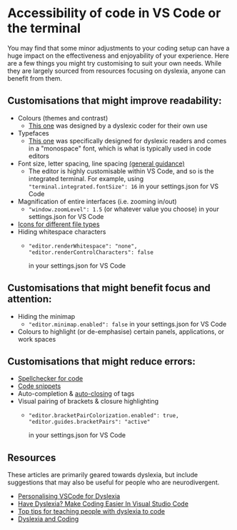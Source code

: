 # Accessibility of code in VS Code or the terminal

You may find that some minor adjustments to your coding setup can have a huge impact on the effectiveness and enjoyability of your experience. Here are a few things you might try customising to suit your own needs. While they are largely sourced from resources focusing on dyslexia, anyone can benefit from them.

## Customisations that might improve readability:
- Colours (themes and contrast)
  * [This one](https://github.com/SpeedyLom/dislexic-vscode) was designed by a dyslexic coder for their own use
- Typefaces
  * [This one](https://www.opendyslexic.org/) was specifically designed for dyslexic readers and comes in a "monospace" font, which is what is typically used in code editors
- Font size, letter spacing, line spacing [(general guidance)](https://www.bdadyslexia.org.uk/advice/employers/creating-a-dyslexia-friendly-workplace/dyslexia-friendly-style-guide)
  * The editor is highly customisable within VS Code, and so is the integrated terminal. For example, using `"terminal.integrated.fontSize": 16` in your settings.json for VS Code
- Magnification of entire interfaces (i.e. zooming in/out)
  * `"window.zoomLevel": 1.5` (or whatever value you choose) in your settings.json for VS Code
- [Icons for different file types](https://marketplace.visualstudio.com/items?itemName=vscode-icons-team.vscode-icons)
- Hiding whitespace characters
  * ```
    "editor.renderWhitespace": "none",
    "editor.renderControlCharacters": false
    ```
    in your settings.json for VS Code

## Customisations that might benefit focus and attention:
- Hiding the minimap
  * `"editor.minimap.enabled": false` in your settings.json for VS Code
- Colours to highlight (or de-emphasise) certain panels, applications, or work spaces

## Customisations that might reduce errors:
- [Spellchecker for code](https://marketplace.visualstudio.com/items?itemName=streetsIDEsoftware.code-spell-checker)
- [Code snippets](https://code.visualstudio.com/docs/editor/userdefinedsnippets)
- Auto-completion & [auto-closing](https://marketplace.visualstudio.com/items?itemName=formulahendry.auto-close-tag) of tags
- Visual pairing of brackets & closure highlighting
  * ```
    "editor.bracketPairColorization.enabled": true,
    "editor.guides.bracketPairs": "active"
    ```
    in your settings.json for VS Code

## Resources
These articles are primarily geared towards dyslexia, but include suggestions that may also be useful for people who are neurodivergent.
* [Personalising VSCode for Dyslexia](https://jenn-hall.medium.com/personalising-vscode-for-dyslexia-60aac1a36b4d)
* [Have Dyslexia? Make Coding Easier In Visual Studio Code](https://dev.to/deadlybyte/have-dyslexia-make-coding-easier-in-visual-studio-code-4kmg)
* [Top tips for teaching people with dyslexia to code](https://blog.decoded.com/top-tips-for-teaching-people-with-dyslexia-to-code-ffc604668fe8)
* [Dyslexia and Coding](https://datacarpentry.org/blog/2017/09/coding-and-dyslexia)
